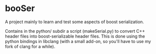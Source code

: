 booSer
======

A project mainly to learn and test some aspects of boost serialization.

Contains in the python/ subdir a script (makeSerial.py) to convert C++
header files into boost-serializable header files. This is done using
the python bindings in libclang (with a small add-on, so you'll have
to use my fork of clang for a while).

